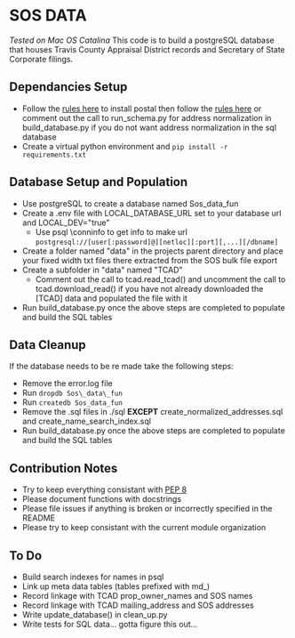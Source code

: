 # SOS DATA
*Tested on Mac OS Catalina*
This code is to build a postgreSQL database that houses Travis County Appraisal District records and Secretary of State Corporate filings. 
## Dependancies Setup 
- Follow the [rules here](https://github.com/openvenues/libpostal) to install postal then follow the [rules here](https://github.com/pramsey/pgsql-postal) or comment out the call to run\_schema.py for address normalization in build\_database.py if you do not want address normalization in the sql database 
- Create a virtual python environment and `pip install -r requirements.txt`

## Database Setup and Population
- Use postgreSQL to create a database named Sos\_data\_fun
- Create a .env file with LOCAL\_DATABASE\_URL set to your database url and LOCAL\_DEV="true"
    - Use psql \conninfo to get info to make url `postgresql://[user[:password]@][netloc][:port][,...][/dbname]`
- Create a folder named "data" in the projects parent directory and place your fixed width txt files there extracted from the SOS bulk file export
- Create a subfolder in "data" named "TCAD"  
    - Comment out the call to tcad.read\_tcad() and uncomment the call to tcad.download\_read() if you have not already downloaded the [TCAD] data and populated the file with it
- Run build\_database.py once the above steps are completed to populate and build the SQL tables

## Data Cleanup
If the database needs to be re made take the following steps:
- Remove the error.log file
- Run `dropdb Sos\_data\_fun`
- Run `createdb Sos_data_fun`
- Remove the .sql files in ./sql **EXCEPT** create\_normalized\_addresses.sql and create\_name\_search\_index.sql
- Run build\_database.py once the above steps are completed to populate and build the SQL tables

## Contribution Notes
- Try to keep everything consistant with [PEP 8](https://www.python.org/dev/peps/pep-0008/)
- Please document functions with docstrings 
- Please file issues if anything is broken or incorrectly specified in the README
- Please try to keep consistant with the current module organization

## To Do
- Build search indexes for names in psql
- Link up meta data tables (tables prefixed with md\_)  
- Record linkage with TCAD prop\_owner\_names and SOS names
- Record linkage with TCAD mailing\_address and SOS addresses
- Write update\_database() in clean\_up.py 
- Write tests for SQL data... gotta figure this out...
